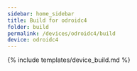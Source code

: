 ```yaml
---
sidebar: home_sidebar
title: Build for odroidc4
folder: build
permalink: /devices/odroidc4/build
device: odroidc4
---
```

{% include templates/device_build.md %}
